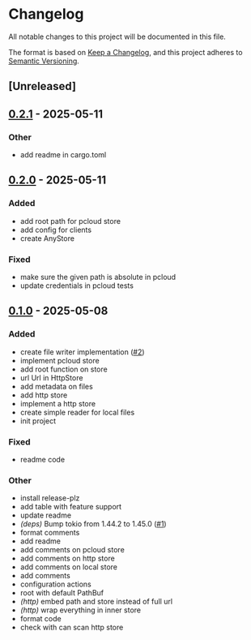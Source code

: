 # Changelog

All notable changes to this project will be documented in this file.

The format is based on [Keep a Changelog](https://keepachangelog.com/en/1.0.0/),
and this project adheres to [Semantic Versioning](https://semver.org/spec/v2.0.0.html).

## [Unreleased]

## [0.2.1](https://github.com/jdrouet/any-storage/compare/v0.2.0...v0.2.1) - 2025-05-11

### Other

- add readme in cargo.toml

## [0.2.0](https://github.com/jdrouet/any-storage/compare/v0.1.0...v0.2.0) - 2025-05-11

### Added

- add root path for pcloud store
- add config for clients
- create AnyStore

### Fixed

- make sure the given path is absolute in pcloud
- update credentials in pcloud tests

## [0.1.0](https://github.com/jdrouet/any-storage/releases/tag/v0.1.0) - 2025-05-08

### Added

- create file writer implementation ([#2](https://github.com/jdrouet/any-storage/pull/2))
- implement pcloud store
- add root function on store
- url Url in HttpStore
- add metadata on files
- add http store
- implement a http store
- create simple reader for local files
- init project

### Fixed

- readme code

### Other

- install release-plz
- add table with feature support
- update readme
- *(deps)* Bump tokio from 1.44.2 to 1.45.0 ([#1](https://github.com/jdrouet/any-storage/pull/1))
- format comments
- add readme
- add comments on pcloud store
- add comments on http store
- add comments on local store
- add comments
- configuration actions
- root with default PathBuf
- *(http)* embed path and store instead of full url
- *(http)* wrap everything in inner store
- format code
- check with can scan http store
